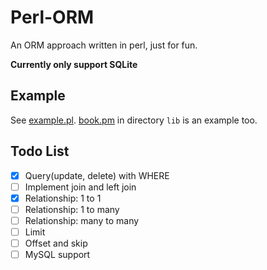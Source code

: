 # Perl-ORM
An ORM approach written in perl, just for fun.

**Currently only support SQLite**

## Example
See [example.pl](example.pl).
[book.pm](lib/book.pm) in directory `lib` is an example too.

## Todo List

- [x] Query(update, delete) with WHERE
- [ ] Implement join and left join
- [x] Relationship: 1 to 1
- [ ] Relationship: 1 to many
- [ ] Relationship: many to many
- [ ] Limit
- [ ] Offset and skip
- [ ] MySQL support
